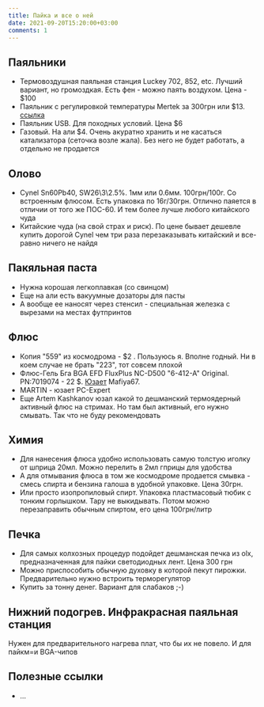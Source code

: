 ```yaml
---
title: Пайка и все о ней
date: 2021-09-20T15:20:00+03:00
comments: 1
---
```


## Паяльники
- Термовоздушная паяльная станция Luckey 702, 852, etc. Лучший вариант, но громоздкая. Есть фен - можно паять воздухом. Цена - $100
- Паяльник с регулировкой температуры Mertek за 300грн или $13. [ссылка](http://www.kosmodrom.com.ua/el.php?name=Meterk80WBlack)
- Паяльник USB. Для походных условий. Цена $6
- Газовый. На али $4. Очень акуратно хранить и не касаться катализатора (сеточка возле жала). Без него не будет работать, а отдельно не продается

## Олово
- Cynel Sn60Pb40, SW26\3\2.5%. 1мм или 0.6мм. 100грн/100г. Со встроенным флюсом. Есть упаковка по 16г/30грн. 
  Отлично паяется в отличии от того же ПОС-60. И тем более лучше любого китайского чуда
- Китайские чуда (на свой страх и риск). По цене бывает дешевле купить дорогой Cynel чем три раза перезаказывать китайский и все-равно ничего не найдя

## Пакяльная паста
- Нужна корошая легкоплавкая (со свинцом)
- Еще на али есть вакуумные дозаторы для пасты
- А вообще ее наносят через стенсил - специальная железка с вырезами на местах футпринтов

## Флюс
- Копия "559" из космодрома - $2 . Пользуюсь я. Вполне годный. Ни в коем случае не брать "223", тот совсем плохой 
- Флюс-Гель Бга BGA EFD FluxPlus NC-D500 "6-412-A" Original. PN:7019074 - 22 $. [Юзает](https://youtu.be/nYntGD_Ra-0?t=701) Mafiya67.
- MARTIN - юзает PC-Expert 
- Еще Artem Kashkanov юзал какой то дешманский термоядерный активный флюс на стримах. Но там был активный, его нужно смывать. Так что не буду рекомендовать

## Химия
- Для нанесения флюса удобно использовать самую толстую иголку от шприца 20мл. Можно перелить в 2мл гприцы для удобства
- А для отмывания флюса в том же космодроме продается смывка - смесь спирта и бензина галоша в удобной упаковке. Цена 30грн. 
- Или просто изопропиловый спирт. Упаковка пластмасовый тюбик с тонким горлышком. Тару не выкидывать. Потом можно перезаправить обычным спиртом, его цена 100грн/литр



## Печка
- Для самых колхозных процедур подойдет дешманская печка из olx, предназначенная для пайки светодиодных лент. Цена 300 грн
- Можно приспособить обычную духовку в которой пекут пирожки. Предварительно нужно встроить терморегулятор
- Купить за тонну денег. Вариант для слабаков ;-)

## Нижний подогрев. Инфракрасная паяльная станция
Нужен для предварительного нагрева плат, что бы их не повело. И для пайкм=и BGA-чипов

## Полезные ссылки
- ...
